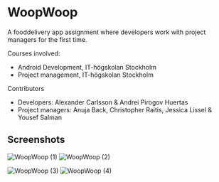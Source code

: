 # WoopWoop
A fooddelivery app assignment where developers work with project managers for the first time. 

Courses involved:
* Android Development, IT-högskolan Stockholm
* Project management, IT-högskolan Stockholm

Contributors
* Developers: Alexander Carlsson & Andrei Pirogov Huertas
* Project managers: Anuja Back, Christopher Raitis, Jessica Lissel & Yousef Salman
       
## Screenshots
![WoopWoop (1)](https://user-images.githubusercontent.com/47304533/202212959-0223e7ab-e752-4e48-b4d0-1a5033f388c2.jpg)
![WoopWoop (2)](https://user-images.githubusercontent.com/47304533/202212967-a5cde5ea-a01d-4b68-aea4-a0f81dcf6973.jpg)


![WoopWoop (3)](https://user-images.githubusercontent.com/47304533/202212970-b77788cc-0356-47ee-b341-c5aa1c68f55a.jpg)
![WoopWoop (4)](https://user-images.githubusercontent.com/47304533/202212972-2605e139-3c2d-4b1e-9e0d-d36b12a39795.jpg)
